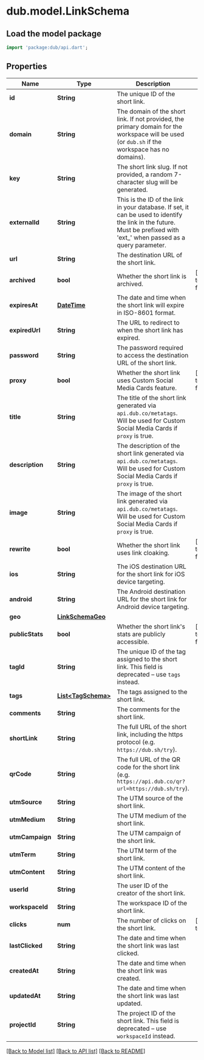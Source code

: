 # dub.model.LinkSchema

## Load the model package
```dart
import 'package:dub/api.dart';
```

## Properties
Name | Type | Description | Notes
------------ | ------------- | ------------- | -------------
**id** | **String** | The unique ID of the short link. | 
**domain** | **String** | The domain of the short link. If not provided, the primary domain for the workspace will be used (or `dub.sh` if the workspace has no domains). | 
**key** | **String** | The short link slug. If not provided, a random 7-character slug will be generated. | 
**externalId** | **String** | This is the ID of the link in your database. If set, it can be used to identify the link in the future. Must be prefixed with 'ext_' when passed as a query parameter. | 
**url** | **String** | The destination URL of the short link. | 
**archived** | **bool** | Whether the short link is archived. | [default to false]
**expiresAt** | [**DateTime**](DateTime.md) | The date and time when the short link will expire in ISO-8601 format. | 
**expiredUrl** | **String** | The URL to redirect to when the short link has expired. | 
**password** | **String** | The password required to access the destination URL of the short link. | 
**proxy** | **bool** | Whether the short link uses Custom Social Media Cards feature. | [default to false]
**title** | **String** | The title of the short link generated via `api.dub.co/metatags`. Will be used for Custom Social Media Cards if `proxy` is true. | 
**description** | **String** | The description of the short link generated via `api.dub.co/metatags`. Will be used for Custom Social Media Cards if `proxy` is true. | 
**image** | **String** | The image of the short link generated via `api.dub.co/metatags`. Will be used for Custom Social Media Cards if `proxy` is true. | 
**rewrite** | **bool** | Whether the short link uses link cloaking. | [default to false]
**ios** | **String** | The iOS destination URL for the short link for iOS device targeting. | 
**android** | **String** | The Android destination URL for the short link for Android device targeting. | 
**geo** | [**LinkSchemaGeo**](LinkSchemaGeo.md) |  | 
**publicStats** | **bool** | Whether the short link's stats are publicly accessible. | [default to false]
**tagId** | **String** | The unique ID of the tag assigned to the short link. This field is deprecated – use `tags` instead. | 
**tags** | [**List&lt;TagSchema&gt;**](TagSchema.md) | The tags assigned to the short link. | 
**comments** | **String** | The comments for the short link. | 
**shortLink** | **String** | The full URL of the short link, including the https protocol (e.g. `https://dub.sh/try`). | 
**qrCode** | **String** | The full URL of the QR code for the short link (e.g. `https://api.dub.co/qr?url=https://dub.sh/try`). | 
**utmSource** | **String** | The UTM source of the short link. | 
**utmMedium** | **String** | The UTM medium of the short link. | 
**utmCampaign** | **String** | The UTM campaign of the short link. | 
**utmTerm** | **String** | The UTM term of the short link. | 
**utmContent** | **String** | The UTM content of the short link. | 
**userId** | **String** | The user ID of the creator of the short link. | 
**workspaceId** | **String** | The workspace ID of the short link. | 
**clicks** | **num** | The number of clicks on the short link. | [default to 0]
**lastClicked** | **String** | The date and time when the short link was last clicked. | 
**createdAt** | **String** | The date and time when the short link was created. | 
**updatedAt** | **String** | The date and time when the short link was last updated. | 
**projectId** | **String** | The project ID of the short link. This field is deprecated – use `workspaceId` instead. | 

[[Back to Model list]](../README.md#documentation-for-models) [[Back to API list]](../README.md#documentation-for-api-endpoints) [[Back to README]](../README.md)



